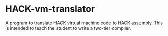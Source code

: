 # HACK-vm-translator
A program to translate HACK virtual machine code to HACK assembly. This is intended to teach the student to write a two-tier compiler.
